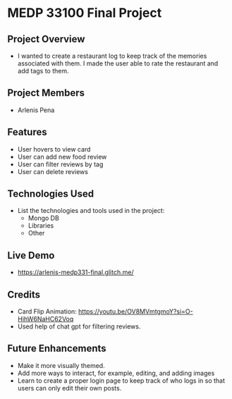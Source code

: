 # MEDP 33100 Final Project

## **Project Overview**

- I wanted to create a restaurant log to keep track of the memories associated with them. I made the user able to rate the restaurant and add tags to them. 

## **Project Members**

- Arlenis Pena

## **Features**

- User hovers to view card
- User can add new food review
- User can filter reviews by tag
- User can delete reviews

## **Technologies Used**

- List the technologies and tools used in the project:
    - Mongo DB
    - Libraries
    - Other
 
## **Live Demo**

- https://arlenis-medp331-final.glitch.me/

## **Credits**
- Card Flip Animation: https://youtu.be/OV8MVmtgmoY?si=O-HihW6NaHC62Voq
- Used help of chat gpt for filtering reviews.

## **Future Enhancements**

- Make it more visually themed.
- Add more ways to interact, for example, editing, and adding images
- Learn to create a proper login page to keep track of who logs in so that users can only edit their own posts.
